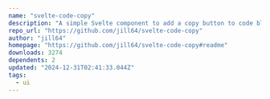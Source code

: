 ```yaml
---
name: "svelte-code-copy"
description: "A simple Svelte component to add a copy button to code blocks."
repo_url: "https://github.com/jill64/svelte-code-copy"
author: "jill64"
homepage: "https://github.com/jill64/svelte-code-copy#readme"
downloads: 3274
dependents: 2
updated: "2024-12-31T02:41:33.044Z"
tags: 
  - ui
---
```

